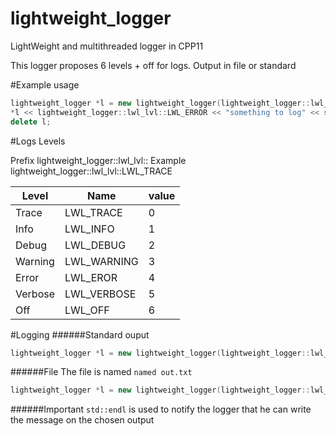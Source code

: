 # lightweight_logger
LightWeight and multithreaded logger in CPP11

This logger proposes 6 levels + off for logs.
Output in file or standard

#Example usage
```cpp
lightweight_logger *l = new lightweight_logger(lightweight_logger::lwl_lvl::LWL_TRACE);
*l << lightweight_logger::lwl_lvl::LWL_ERROR << "something to log" << std::endl;
delete l;
```

#Logs Levels

Prefix lightweight_logger::lwl_lvl::
Example lightweight_logger::lwl_lvl::LWL_TRACE

Level   |  Name       | value
--------|-------------|-------
Trace   | LWL_TRACE   |  0
Info    | LWL_INFO    |  1
Debug   | LWL_DEBUG   |  2
Warning | LWL_WARNING |  3
Error   | LWL_EROR    |  4
Verbose | LWL_VERBOSE |  5
Off     | LWL_OFF     |  6

#Logging
######Standard ouput
```cpp
lightweight_logger *l = new lightweight_logger(lightweight_logger::lwl_lvl::LWL_TRACE);
```

######File
The file is named `named out.txt`
```cpp
lightweight_logger *l = new lightweight_logger(lightweight_logger::lwl_lvl::LWL_TRACE, "out.txt");
```
######Important
`std::endl` is used to notify the logger that he can write the message on the chosen output

